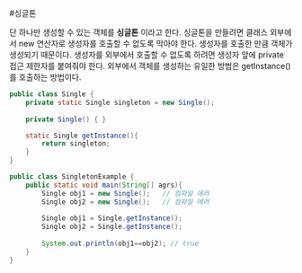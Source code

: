 #싱글톤

단 하나만 생성할 수 있는 객체를 **싱글톤** 이라고 한다.
싱글톤을 만들려면 클래스 외부에서 new 연산자로 생성자를 호출할 수 없도록 막아야 한다.
생성자를 호출한 만큼 객체가 생성되기 때문이다.
생성자를 외부에서 호출할 수 없도록 하려면 생성자 앞에 private 접근 제한자를 붙여줘야 한다.
외부에서 객체를 생성하는 유일한 방법은 getInstance()를 호출하는 방법이다.

```java
public class Single {
    private static Single singleton = new Single();
    
    private Single() { }

    static Single getInstance(){ 
        return singleton;
    }
}

public class SingletonExample {
    public static void main(String[] agrs){
        Single obj1 = new Single();   // 컴파일 에러
        Single obj2 = new Single();   // 컴파일 에러
   
        Single obj1 = Single.getInstance();
        Single obj2 = Single.getInstance();
        
        System.out.println(obj1==obj2); // true
    }
}
```